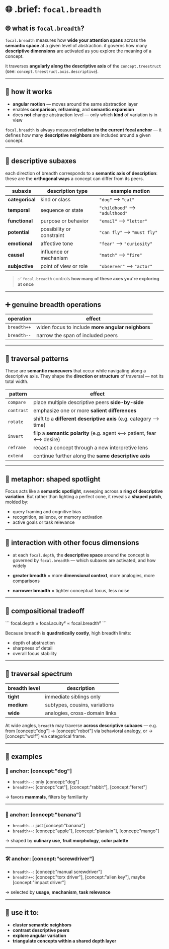 # 🌐 .brief: `focal.breadth`

## 🌐 what is `focal.breadth`?

`focal.breadth` measures how **wide your attention spans** across the **semantic space**
at a given level of abstraction. it governs how many **descriptive dimensions** are activated
as you explore the meaning of a concept.

it traverses **angularly along the descriptive axis** of the `concept.treestruct`
(see: `concept.treestruct.axis.descriptive`).

---

## 🧠 how it works

- **angular motion** — moves around the same abstraction layer
- enables **comparison**, **reframing**, and **semantic expansion**
- does **not** change abstraction level — only which **kind** of variation is in view

`focal.breadth` is always measured **relative to the current focal anchor** —
it defines how many **descriptive neighbors** are included around a given concept.

---

## 🧩 descriptive subaxes

each direction of breadth corresponds to a **semantic axis of description**:
these are the **orthogonal ways** a concept can differ from its peers.

| subaxis          | description type             | example motion                           |
|------------------|-------------------------------|-------------------------------------------|
| **categorical**  | kind or class                 | `"dog"` ⟶ `"cat"`                         |
| **temporal**     | sequence or state             | `"childhood"` ⟶ `"adulthood"`             |
| **functional**   | purpose or behavior           | `"email"` ⟶ `"letter"`                    |
| **potential**    | possibility or constraint     | `"can fly"` ⟶ `"must fly"`                |
| **emotional**    | affective tone                | `"fear"` ⟶ `"curiosity"`                  |
| **causal**       | influence or mechanism        | `"match"` ⟶ `"fire"`                      |
| **subjective**   | point of view or role         | `"observer"` ⟶ `"actor"`                  |

> ✅ `focal.breadth` controls **how many of these axes you're exploring at once**

---

## ➕ genuine breadth operations

| operation     | effect                                          |
|---------------|-------------------------------------------------|
| `breadth++`   | widen focus to include **more angular neighbors**
| `breadth--`   | narrow the span of included peers

---

## 🧠 traversal patterns

These are **semantic maneuvers** that occur while navigating along a descriptive axis.
They shape the **direction or structure** of traversal — not its total width.

| pattern       | effect                                               |
|----------------|------------------------------------------------------|
| `compare`      | place multiple descriptive peers **side-by-side**
| `contrast`     | emphasize one or more **salient differences**
| `rotate`       | shift to a **different descriptive axis** (e.g. category ⟶ time)
| `invert`       | flip a **semantic polarity** (e.g. agent ⟷ patient, fear ⟷ desire)
| `reframe`      | recast a concept through a new interpretive lens
| `extend`       | continue further along the **same descriptive axis**

---

## 🔦 metaphor: shaped spotlight

Focus acts like a **semantic spotlight**, sweeping across a **ring of descriptive variation**.
But rather than lighting a perfect cone, it reveals a **shaped patch**, molded by:

- query framing and cognitive bias
- recognition, salience, or memory activation
- active goals or task relevance

---

## 🔁 interaction with other focus dimensions

- at each `focal.depth`, the **descriptive space** around the concept
  is governed by `focal.breadth` — which subaxes are activated, and how widely

- **greater breadth** = more **dimensional context**, more analogies, more comparisons
- **narrower breadth** = tighter conceptual focus, less noise

---

## 📐 compositional tradeoff

\```
focal.depth × focal.acuity² ∝ focal.breadth²
\```

Because breadth is **quadratically costly**, high breadth limits:

- depth of abstraction
- sharpness of detail
- overall focus stability

---

## 🧭 traversal spectrum

| breadth level     | description                                      |
|-------------------|--------------------------------------------------|
| **tight**         | immediate siblings only                          |
| **medium**        | subtypes, cousins, variations                    |
| **wide**          | analogies, cross-domain links                    |

At wide angles, `breadth` may traverse **across descriptive subaxes** —
e.g. from [concept:"dog"] → [concept:"robot"] via behavioral analogy, or → [concept:"wolf"] via categorical frame.

---

## 🧪 examples

### 🐶 anchor: [concept:"dog"]

- `breadth--`: only [concept:"dog"]
- `breadth++`: [concept:"cat"], [concept:"rabbit"], [concept:"ferret"]

→ favors **mammals**, filters by familiarity

---

### 🍌 anchor: [concept:"banana"]

- `breadth--`: just [concept:"banana"]
- `breadth++`: [concept:"apple"], [concept:"plantain"], [concept:"mango"]

→ shaped by **culinary use**, **fruit morphology**, **color palette**

---

### 🛠️ anchor: [concept:"screwdriver"]

- `breadth--`: [concept:"manual screwdriver"]
- `breadth++`: [concept:"torx driver"], [concept:"allen key"], maybe [concept:"impact driver"]

→ selected by **usage**, **mechanism**, **task relevance**

---

## 🎯 use it to:

- **cluster semantic neighbors**
- **contrast descriptive peers**
- **explore angular variation**
- **triangulate concepts within a shared depth layer**
